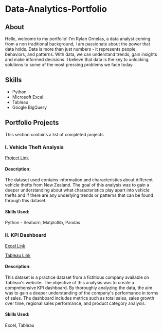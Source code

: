 # Data-Analytics-Portfolio

## About

Hello, welcome to my portfolio! I'm Rylan Ornelas, a data analyst coming from a non traditional background, I am passionate about the power that data holds. Data is more than just numbers - it represents people, behaviors, and patterns. With data, we can understand trends, gain insights and make informed decisions. I believe that data is the key to unlocking solutions to some of the most pressing problems we face today.

## Skills

* Python
* Microsoft Excel
* Tableau
* Google BigQuery
  
## Portfolio Projects
This section contains a list of completed projects

### I. Vehicle Theft Analysis
[Project Link](https://github.com/rylan386/Data-Analytics-Portfolio/tree/main/Stolen%20Vehicles%20Analysis)

#### Description:
The dataset used contains information and characteristics about different vehicle thefts from New Zealand. The goal of this analysis was to gain a deeper understanding about what characteristics play apart into vehicle thefts and if there are any underlying trends or patterns that can be found through this dataset.

#### Skills Used:
Python - Seaborn, Matplotlib, Pandas

### II. KPI Dashboard
[Excel Link](https://github.com/rylan386/Data-Analytics-Portfolio/blob/main/superstore_data.xls)

[Tableau Link](https://public.tableau.com/app/profile/rylan.ornelas/viz/Salesdata_17163426505230/Dashboard1)

#### Description:
This dataset is a practice dataset from a fictitious company available on Tableau's website. The objective of this analysis was to create a comprehensive KPI dashboard. By thoroughly analyzing the data, the aim was to gain a deeper understanding of the company's performance in terms of sales. The dashboard includes metrics such as total sales, sales growth over time, regional sales performance, and product category analysis.

#### Skills Used:
Excel, Tableau
